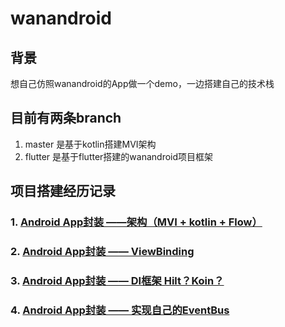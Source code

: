 # wanandroid
## 背景
想自己仿照wanandroid的App做一个demo，一边搭建自己的技术栈

## 目前有两条branch
1. master  是基于kotlin搭建MVI架构
2. flutter 是基于flutter搭建的wanandroid项目框架

## 项目搭建经历记录
### 1. [Android App封装 ——架构（MVI + kotlin + Flow）](https://juejin.cn/post/7177619630050000954)
### 2. [Android App封装 —— ViewBinding](https://juejin.cn/post/7177673339517796413)
### 3. [Android App封装 —— DI框架 Hilt？Koin？](https://juejin.cn/post/7179151577864175671)
### 4. [Android App封装 —— 实现自己的EventBus](https://juejin.cn/post/7182399245859684412)
